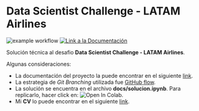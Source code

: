 # Data Scientist Challenge - LATAM Airlines

![example workflow](https://github.com/fralfaro/desafio_latam/actions/workflows/documentation.yml/badge.svg)
<a href="https://fralfaro.github.io/desafio_latam/"><img alt="Link a la Documentación" src="https://img.shields.io/badge/docs-link-brightgreen"></a>

Solución técnica al desafio **Data Scientist Challenge - LATAM Airlines**.

Algunas consideraciones:

* La documentación del proyecto la puede encontrar en el siguiente [link](https://fralfaro.github.io/desafio_latam/).
* La estrategia de *Git Branching* utilizada fue [GitHub flow](https://docs.github.com/en/get-started/quickstart/github-flow).
* La solución se encuentra en el archivo **docs/solucion.ipynb**. Para replicarlo, hacer click en: <img src="https://colab.research.google.com/assets/colab-badge.svg" alt="Open In Colab"/>.
* Mi **CV** lo puede encontrar en el siguiente [link](https://gitlab.com/fralfaro/cv/-/jobs/3106112488/artifacts/file/cv_english.pdf).
